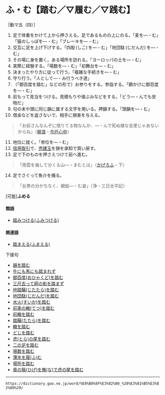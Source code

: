 # ふ・む【踏む／▽履む／▽践む】

［動マ五（四）］
1. 足で体重をかけて上から押さえる。足であるものの上にのる。「麦を―・む」「猫のしっぽを―・む」「ブレーキを―・む」
2. 交互に足を上げ下げする。「四股 (しこ) を―・む」「地団駄 (じだんだ) を―・む」
3. その場に身を置く。ある場所を訪れる。「ヨーロッパの土を―・む」
4. 実際に経験する。「場数を―・む」「初舞台を―・む」
5. 決まったやり方に従って行う。「複雑な手続きを―・む」
6. 守り行う。「人として―・み行うべき道」
7. （「御百度を踏む」などの形で）お参りをする。参詣する。「願かけに御百度を―・む」
8. 前もって見当をつける。見積もりや値ぶみなどをする。「どう―・んでも安物だ」
9. 句の末や頭に同じ韻に属する文字を用いる。押韻する。「頭韻を―・む」
10. 借金などを返さないで、相手に損害を与える。
>「お前さんなんぞに借りてる物なんか、―・んで死ぬ様な吉里じゃあないからね」〈[柳浪](https://dictionary.goo.ne.jp/word/person/%E5%BA%83%E6%B4%A5%E6%9F%B3%E6%B5%AA/#jn-188914)・[今戸心中](https://dictionary.goo.ne.jp/word/%E4%BB%8A%E6%88%B8%E5%BF%83%E4%B8%AD/#jn-14935)〉
11. 地位に就く。「帝位を―・む」
12. [信用取引](https://dictionary.goo.ne.jp/word/%E4%BF%A1%E7%94%A8%E5%8F%96%E5%BC%95/#jn-115875)で、[売建玉](https://dictionary.goo.ne.jp/word/%E5%A3%B2%E5%BB%BA%E7%8E%89/#jn-21019)を損を承知で買い戻す。
13. 足で下のものを押さえつけて前へ進む。
>「雨雲を袖して分くる山―・まむとは」〈[かげろふ](https://dictionary.goo.ne.jp/word/%E8%9C%BB%E8%9B%89%E6%97%A5%E8%A8%98/#jn-39744)・下〉
14. 足でさぐって魚介を捕る。
>「女男の分かちなく、蜆蛤―・む姿」〈浄・三日太平記〉
        

\[可能\]**ふめる**

#### 類語

-   [踏みつける(ふみつける)](https://dictionary.goo.ne.jp/word/%E8%B8%8F%E4%BB%98%E3%81%91%E3%82%8B/#jn-194648)

#### 関連語

-   [踏まえる(ふまえる)](https://dictionary.goo.ne.jp/word/%E8%B8%8F%E3%81%BE%E3%81%88%E3%82%8B/#jn-194567)

下接句

-   [韻を踏む](https://dictionary.goo.ne.jp/word/%E9%9F%BB%E3%82%92%E8%B8%8F%E3%82%80/#jn-16123)
-   [牛にも馬にも踏まれず](https://dictionary.goo.ne.jp/word/%E7%89%9B%E3%81%AB%E3%82%82%E9%A6%AC%E3%81%AB%E3%82%82%E8%B8%8F%E3%81%BE%E3%82%8C%E3%81%9A/#jn-18476)
-   [御百度(おひゃくど)を踏む](https://dictionary.goo.ne.jp/word/%E5%BE%A1%E7%99%BE%E5%BA%A6%E3%82%92%E8%B8%8F%E3%82%80/#jn-32689)
-   [三尺去って師の影を踏まず](https://dictionary.goo.ne.jp/word/%E4%B8%89%E5%B0%BA%E5%8E%BB%E3%81%A3%E3%81%A6%E5%B8%AB%E3%81%AE%E5%BD%B1%E3%82%92%E8%B8%8F%E3%81%BE%E3%81%9A/#jn-90877)
-   [地踏鞴(じたたら)を踏む](https://dictionary.goo.ne.jp/word/%E5%9C%B0%E8%B9%88%E9%9E%B4%E3%82%92%E8%B8%8F%E3%82%80/#jn-97569)
-   [地団駄(じだんだ)を踏む](https://dictionary.goo.ne.jp/word/%E5%9C%B0%E5%9B%A3%E9%A7%84%E3%82%92%E8%B8%8F%E3%82%80/#jn-97769)
-   [水火(すいか)を踏む](https://dictionary.goo.ne.jp/word/%E6%B0%B4%E7%81%AB%E3%82%92%E8%B8%8F%E3%82%80/#jn-116207)
-   [前車の轍(てつ)を踏む](https://dictionary.goo.ne.jp/word/%E5%89%8D%E8%BB%8A%E3%81%AE%E8%BD%8D%E3%82%92%E8%B8%8F%E3%82%80/#jn-126351)
-   [前轍を踏む](https://dictionary.goo.ne.jp/word/%E5%89%8D%E8%BD%8D%E3%82%92%E8%B8%8F%E3%82%80/#jn-126993)
-   [踏鞴(たたら)を踏む](https://dictionary.goo.ne.jp/word/%E8%B8%8F%E9%9E%B4%E3%82%92%E8%B8%8F%E3%82%80/#jn-136854)
-   [轍を踏む](https://dictionary.goo.ne.jp/word/%E8%BD%8D%E3%82%92%E8%B8%8F%E3%82%80/#jn-151646)
-   [どじを踏む](https://dictionary.goo.ne.jp/word/%E3%81%A9%E3%81%98%E3%82%92%E8%B8%8F%E3%82%80/#jn-158771)
-   [虎(とら)の尾を踏む](https://dictionary.goo.ne.jp/word/%E8%99%8E%E3%81%AE%E5%B0%BE%E3%82%92%E8%B8%8F%E3%82%80/#jn-160597)
-   [二の足を踏む](https://dictionary.goo.ne.jp/word/%E4%BA%8C%E3%81%AE%E8%B6%B3%E3%82%92%E8%B8%8F%E3%82%80/#jn-167703)
-   [場数を踏む](https://dictionary.goo.ne.jp/word/%E5%A0%B4%E6%95%B0%E3%82%92%E8%B8%8F%E3%82%80/#jn-174744)
-   [薄氷を履(ふ)む](https://dictionary.goo.ne.jp/word/%E8%96%84%E6%B0%B7%E3%82%92%E5%B1%A5%E3%82%80/#jn-175399)
-   [場所を踏む](https://dictionary.goo.ne.jp/word/%E5%A0%B4%E6%89%80%E3%82%92%E8%B8%8F%E3%82%80/#jn-176114)
-   [竜の鬚(ひげ)を撫(な)で虎の尾を踏む](https://dictionary.goo.ne.jp/word/%E7%AB%9C%E3%81%AE%E9%AC%9A%E3%82%92%E6%92%AB%E3%81%A7%E8%99%8E%E3%81%AE%E5%B0%BE%E3%82%92%E8%B8%8F%E3%82%80/#jn-231795)

---
`https://dictionary.goo.ne.jp/word/%E8%B8%8F%E3%82%80_%28%E3%81%B5%E3%82%80%29/`